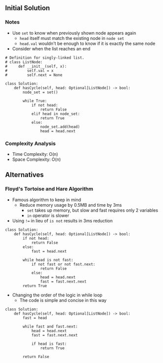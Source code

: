 ## Initial Solution
### Notes
- Use `set` to know when previously shown node appears again
  - `head` itself must match the existing node in `node set`
  - `head.val` wouldn't be enough to know if it is exactly the same node  
- Consider when the list reaches an end

```Python3
# Definition for singly-linked list.
# class ListNode:
#     def __init__(self, x):
#         self.val = x
#         self.next = None

class Solution:
    def hasCycle(self, head: Optional[ListNode]) -> bool:
        node_set = set()
        
        while True:
            if not head:
                return False
            elif head in node_set:
                return True
            else:
                node_set.add(head)
                head = head.next
```
### Complexity Analysis
- Time Complexity: O(n)
- Space Complexity: O(n)

## Alternatives
### Floyd's Tortoise and Hare Algorithm
- Famous algorithm to keep in mind
  - Reduce memory usage by 0.5MB and time by 3ms
    - `set` takes up memory, but slow and fast requires only 2 variables
    - `in` operator is slower
- Using `!=` in lieu of `is not` results in 3ms reduction
```Python3
class Solution:
    def hasCycle(self, head: Optional[ListNode]) -> bool:
        if not head:
            return False
        else:
            fast = head.next

        while head is not fast:
            if not fast or not fast.next:
                return False
            else:
                head = head.next
                fast = fast.next.next
        return True
```
- Changing the order of the logic in while loop
  - The code is simple and concise in this way
```Python3
class Solution:
    def hasCycle(self, head: Optional[ListNode]) -> bool:
        fast = head

        while fast and fast.next:
            head = head.next
            fast = fast.next.next

            if head is fast:
                return True
    
        return False
```

